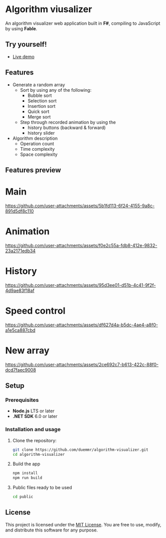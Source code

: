 # Algorithm viusalizer

An algorithm visualizer web application built in **F#**, compiling to JavaScript by using **Fable**.

## Try yourself!
- [Live demo](https://duemmr.github.io/algorithm-visualizer/public/)

## Features

- Generate a random array
  - Sort by using any of the following:
     - Bubble sort
     - Selection sort
     - Insertion sort
     - Quick sort
     - Merge sort
  - Step through recorded animation by using the
    - history buttons (backward & forward) 
    - history slider
- Algorithm description
  - Operation count
  - Time complexity
  - Space complexity

## Features preview

# Main

https://github.com/user-attachments/assets/5b1fd113-6f24-4155-9a8c-891d5df8c110

# Animation

https://github.com/user-attachments/assets/f0e2c55a-fdb8-412e-9832-23a2171edb34

# History

https://github.com/user-attachments/assets/95d3ee01-d51b-4c41-9f2f-4d9ae83f18af

# Speed control

https://github.com/user-attachments/assets/df627d4a-b5dc-4ae4-a8f0-a1e5ca887cbd

# New array

https://github.com/user-attachments/assets/2ce692c7-b613-422c-88f0-dcd7faec9008


## Setup

### Prerequisites

- **Node.js** LTS or later
- **.NET SDK** 6.0 or later

### Installation and usage

1. Clone the repository:
   ```bash
   git clone https://github.com/duemmr/algorithm-visualizer.git
   cd algorithm-visualizer
   ```
2. Build the app
    ```bash
    npm install
    npm run build
    ```
3. Public files ready to be used
    ```bash
    cd public
    ```
   

## License

This project is licensed under the [MIT License](./LICENSE). You are free to use, modify, and distribute this software for any purpose.
